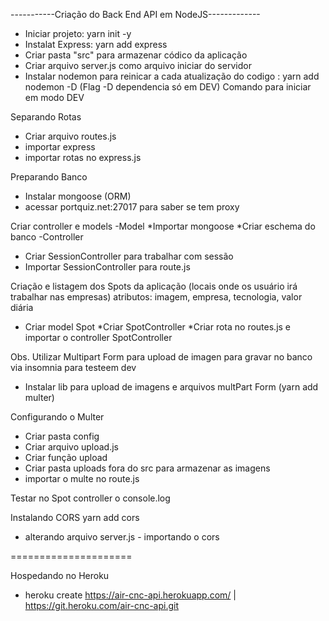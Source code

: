 -----------Criação do Back End API em NodeJS-------------

* Iniciar projeto: yarn init -y
* Instalat Express: yarn add express
* Criar pasta "src" para armazenar códico da aplicação
* Criar arquivo server.js como arquivo iniciar do servidor
* Instalar nodemon para reinicar a cada atualização do codigo
: yarn add nodemon -D (Flag -D dependencia só em DEV)
Comando para iniciar em modo DEV

Separando Rotas
* Criar arquivo routes.js
* importar express
* importar rotas no express.js

Preparando Banco
* Instalar mongoose (ORM)
* acessar portquiz.net:27017 para saber se tem proxy

Criar controller e models 
-Model
*Importar mongoose
*Criar eschema do banco
-Controller
* Criar SessionController para trabalhar com sessão
* Importar SessionController para route.js

Criação e listagem dos Spots da aplicação
(locais onde os usuário irá trabalhar nas empresas)
atributos: imagem, empresa, tecnologia, valor diária

* Criar model Spot
*Criar SpotController
*Criar rota no routes.js e importar o controller SpotController

Obs. Utilizar Multipart Form para upload de imagen para
gravar no banco via insomnia para testeem dev
* Instalar lib para upload de imagens e arquivos multPart Form (yarn add multer)

Configurando o Multer
* Criar pasta config
* Criar arquivo upload.js
* Criar função upload
* Criar pasta uploads fora do src para armazenar as imagens
* importar o multe no route.js

Testar no Spot controller o console.log

Instalando CORS
yarn add cors
* alterando arquivo server.js - importando o cors

=====================

Hospedando no Heroku
* heroku create
https://air-cnc-api.herokuapp.com/ | https://git.heroku.com/air-cnc-api.git
